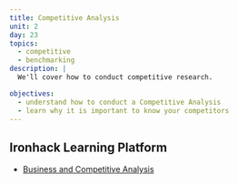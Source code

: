 ```yaml
---
title: Competitive Analysis
unit: 2
day: 23
topics:
  - competitive
  - benchmarking
description: |
  We'll cover how to conduct competitive research.

objectives:
  - understand how to conduct a Competitive Analysis
  - learn why it is important to know your competitors
---
```



Ironhack Learning Platform
--------------------------

- [Business and Competitive Analysis](http://learn.ironhack.com/#/learning_unit/7032)
